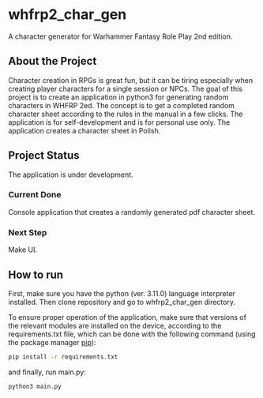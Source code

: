 # whfrp2_char_gen
A character generator for Warhammer Fantasy Role Play 2nd edition.

## About the Project
Character creation in RPGs is great fun, but it can be tiring especially when creating player characters for a single session or NPCs. 
The goal of this project is to create an application in python3 for generating random characters in WHFRP 2ed.
The concept is to get a completed random character sheet according to the rules in the manual in a few clicks.
The application is for self-development and is for personal use only.
The application creates a character sheet in Polish.

## Project Status
The application is under development.
### Current Done
Console application that creates a randomly generated pdf character sheet.
### Next Step
Make UI.

## How to run 
First, make sure you have the python (ver. 3.11.0) language interpreter installed. Then clone repository and go to whfrp2_char_gen directory.

To ensure proper operation of the application, make sure that versions of the relevant modules are installed on the device, according to the requirements.txt file, which can be done with the following command (using the package manager [pip](https://pip.pypa.io/en/stable/)):

```bash
pip install -r requirements.txt
```

and finally, run main.py:
```bash
python3 main.py
```
